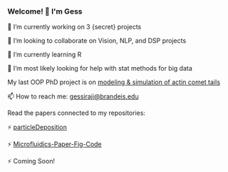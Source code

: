 ### Welcome! 👋 I'm Gess

<!--
**gsiraji/gsiraji** is a ✨ _special_ ✨ repository because its `README.md` (this file) appears on your GitHub profile.

Here are some ideas to get you started:

- 🔭 I’m currently working on [modeling & simulation of actin comet tails](https://meetings.aps.org/Meeting/MAR23/Session/TT01.7)
- 🌱 I’m currently learning ...
- 👯 I’m looking to collaborate on ...
- 🤔 I’m looking for help with ...
- 💬 Ask me about ...
- 📫 How to reach me: ...
- 😄 Pronouns: ...
- ⚡ Fun fact: ...
-->

🔭 I’m currently working on 3 {secret} projects

👯 I’m looking to collaborate on Vision, NLP, and DSP projects

🌱 I’m currently learning R

🤔 I’m most likely looking for help with stat methods for big data 

My last OOP PhD project is on [modeling & simulation of actin comet tails](https://meetings.aps.org/Meeting/MAR23/Session/TT01.7)

📫 How to reach me: gessiraji@brandeis.edu

Read the papers connected to my repositories:

⚡ [particleDeposition](https://arxiv.org/abs/2210.01780)

⚡ [Microfluidics-Paper-Fig-Code](https://royalsocietypublishing.org/doi/abs/10.1098/rspa.2022.0119)

⚡ Coming Soon!




<!--
[![trophy](https://github-profile-trophy.vercel.app/?username=gsiraji)](https://github.com/ryo-ma/github-profile-trophy)
-->
